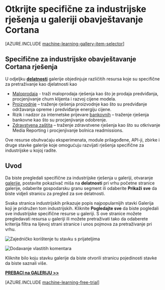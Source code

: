 <properties
    pageTitle="Galerija obavještavanje Cortana specifične za industrijske rješenja | Microsoft Azure"
    description="Otkrijte industrijskih rješenja u galeriji obavještavanje Cortana."
    services="machine-learning"
    documentationCenter=""
    authors="garyericson"
    manager="jhubbard"
    editor="cgronlun"/>

<tags
    ms.service="machine-learning"
    ms.workload="data-services"
    ms.tgt_pltfrm="na"
    ms.devlang="na"
    ms.topic="article"
    ms.date="10/13/2016"
    ms.author="roopalik;garye"/>


# <a name="discover-industry-specific-solutions-in-the-cortana-intelligence-gallery"></a>Otkrijte specifične za industrijske rješenja u galeriji obavještavanje Cortana

[AZURE.INCLUDE [machine-learning-gallery-item-selector](../../includes/machine-learning-gallery-item-selector.md)]

## <a name="industry-specific-cortana-intelligence-solutions"></a>Specifične za industrijske obavještavanje Cortana rješenja

U odjeljku **[delatnosti](https://gallery.cortanaintelligence.com/industries)** galerije objedinjuje različitih resursa koje su specifične za pretraživanje kao djelatnosti kao

- [Maloprodaja](https://gallery.cortanaintelligence-int.com/industries/retail) - traži maloprodaja rješenja kao što je prodaja predviđanja, procjenjivanje churn klijenta i razvoj cijene modela.
- [Proizvodnje](https://gallery.cortanaintelligence-int.com/industries/manufacturing) – traženje rješenja proizvodnje kao što su predviđanje održavanja opreme i predviđanje energiju cijene.
- Rizik i nadzor za internetske prijevare [bankovnih](https://gallery.cortanaintelligence-int.com/industries/banking) – traženje rješenja bankovne kao što su procjenjivanje odobrenje.
- [Zdravstvena zaštita](https://gallery.cortanaintelligence-int.com/industries/healthcare) – traženje zdravstvene rješenja kao što su otkrivanje Media Reporting i procjenjivanje bolnica readmissions.

Ove resurse obuhvaćaju eksperimenata, module prilagođene, API-ji, zbirke i druge stavke galerije koje omogućuju razvijati rješenja specifične za industrijske u kojoj radite.

## <a name="discover"></a>Uvod

 Da biste pregledali specifične za industrijske rješenja u galeriji, otvaranje [galerije](http://gallery.cortanaintelligence.com), postavite pokazivač miša na **delatnosti** pri vrhu početne stranice galerije, odaberite gospodarsku granu segment ili odaberite **Prikaži sve** da biste vidjeli stranicu za pregled za sve delatnosti.

 Svaka stranica industrijskih prikazuje popis najpopularnijih stavki Galerija koji je pridružen tom industrijskih.
Kliknite **Pogledajte sve** da biste pogledali sve industrijske specifične resurse u galeriji.
S ove stranice možete pregledavati resursa u galeriji ili možete pretraživati tako da odaberete kriterija filtra na lijevoj strani stranice i unos pojmova za pretraživanje pri vrhu.

![Zajedničko korištenje tu stavku s prijateljima](media\machine-learning-gallery-how-to-use-contribute-publish\share-links.png)

![Dodavanje vlastitih komentara](media\machine-learning-gallery-how-to-use-contribute-publish\comments.png)

 Kliknite bilo koju stavku galerije da biste otvorili stranicu pojedinosti stavke da biste saznali više.


**[PREBACI na GALERIJU >>](http://gallery.cortanaintelligence.com)**

[AZURE.INCLUDE [machine-learning-free-trial](../../includes/machine-learning-free-trial.md)]
